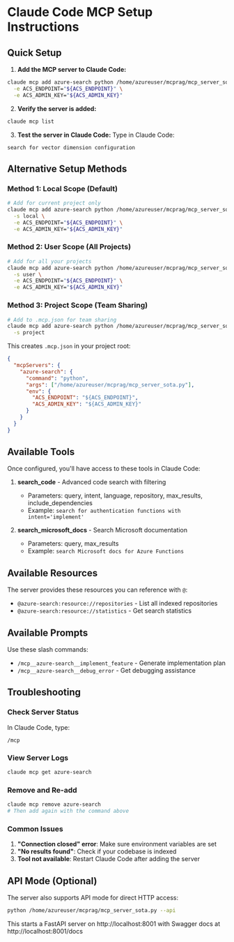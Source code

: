 # Claude Code MCP Setup Instructions

## Quick Setup

1. **Add the MCP server to Claude Code:**
```bash
claude mcp add azure-search python /home/azureuser/mcprag/mcp_server_sota.py \
  -e ACS_ENDPOINT="${ACS_ENDPOINT}" \
  -e ACS_ADMIN_KEY="${ACS_ADMIN_KEY}"
```

2. **Verify the server is added:**
```bash
claude mcp list
```

3. **Test the server in Claude Code:**
Type in Claude Code:
```
search for vector dimension configuration
```

## Alternative Setup Methods

### Method 1: Local Scope (Default)
```bash
# Add for current project only
claude mcp add azure-search python /home/azureuser/mcprag/mcp_server_sota.py \
  -s local \
  -e ACS_ENDPOINT="${ACS_ENDPOINT}" \
  -e ACS_ADMIN_KEY="${ACS_ADMIN_KEY}"
```

### Method 2: User Scope (All Projects)
```bash
# Add for all your projects
claude mcp add azure-search python /home/azureuser/mcprag/mcp_server_sota.py \
  -s user \
  -e ACS_ENDPOINT="${ACS_ENDPOINT}" \
  -e ACS_ADMIN_KEY="${ACS_ADMIN_KEY}"
```

### Method 3: Project Scope (Team Sharing)
```bash
# Add to .mcp.json for team sharing
claude mcp add azure-search python /home/azureuser/mcprag/mcp_server_sota.py \
  -s project
```

This creates `.mcp.json` in your project root:
```json
{
  "mcpServers": {
    "azure-search": {
      "command": "python",
      "args": ["/home/azureuser/mcprag/mcp_server_sota.py"],
      "env": {
        "ACS_ENDPOINT": "${ACS_ENDPOINT}",
        "ACS_ADMIN_KEY": "${ACS_ADMIN_KEY}"
      }
    }
  }
}
```

## Available Tools

Once configured, you'll have access to these tools in Claude Code:

1. **search_code** - Advanced code search with filtering
   - Parameters: query, intent, language, repository, max_results, include_dependencies
   - Example: `search for authentication functions with intent='implement'`

2. **search_microsoft_docs** - Search Microsoft documentation
   - Parameters: query, max_results
   - Example: `search Microsoft docs for Azure Functions`

## Available Resources

The server provides these resources you can reference with `@`:

- `@azure-search:resource://repositories` - List all indexed repositories
- `@azure-search:resource://statistics` - Get search statistics

## Available Prompts

Use these slash commands:

- `/mcp__azure-search__implement_feature` - Generate implementation plan
- `/mcp__azure-search__debug_error` - Get debugging assistance

## Troubleshooting

### Check Server Status
In Claude Code, type:
```
/mcp
```

### View Server Logs
```bash
claude mcp get azure-search
```

### Remove and Re-add
```bash
claude mcp remove azure-search
# Then add again with the command above
```

### Common Issues

1. **"Connection closed" error**: Make sure environment variables are set
2. **"No results found"**: Check if your codebase is indexed
3. **Tool not available**: Restart Claude Code after adding the server

## API Mode (Optional)

The server also supports API mode for direct HTTP access:
```bash
python /home/azureuser/mcprag/mcp_server_sota.py --api
```

This starts a FastAPI server on http://localhost:8001 with Swagger docs at http://localhost:8001/docs